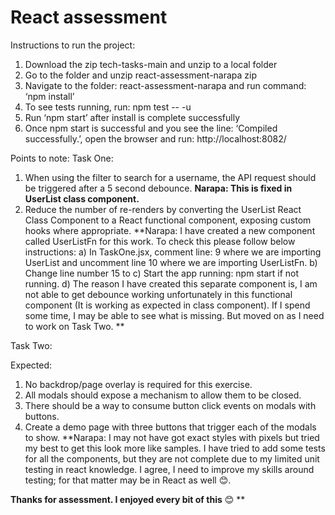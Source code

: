 # React assessment

Instructions to run the project:
1)	Download the zip tech-tasks-main and unzip to a local folder
2)	Go to the folder and unzip react-assessment-narapa zip
3)	Navigate to the folder: react-assessment-narapa and run command: ‘npm install’
4)	To see tests running, run: npm test -- -u
5)	Run ‘npm start’ after install is complete successfully
6)	Once npm start is successful and you see the line: ‘Compiled successfully.’, open the browser and run: http://localhost:8082/

Points to note:
Task One:
1)	When using the filter to search for a username, the API request should be triggered after a 5 second debounce.
**Narapa: This is fixed in UserList class component.**
2)	Reduce the number of re-renders by converting the UserList React Class Component to a React functional component, exposing custom hooks where appropriate.
**Narapa: I have created a new component called UserListFn for this work. To check this please follow below instructions:
a)	In TaskOne.jsx, comment line: 9 where we are importing UserList and uncomment line 10 where we are importing UserListFn. 
b)	Change line number 15 to <UserListFn />
c)	Start the app running: npm start if not running.
d)	The reason I have created this separate component is, I am not able to get debounce working unfortunately in this functional component (It is working as expected in class component). If I spend some time, I may be able to see what is missing. But moved on as I need to work on Task Two. **


Task Two:

Expected:
1.	No backdrop/page overlay is required for this exercise.
2.	All modals should expose a mechanism to allow them to be closed.
3.	There should be a way to consume button click events on modals with buttons.
4.	Create a demo page with three buttons that trigger each of the modals to show.
**Narapa: I may not have got exact styles with pixels but tried my best to get this look more like samples.
I have tried to add some tests for all the components, but they are not complete due to my limited unit testing in react knowledge. I agree, I need to improve my skills around testing; for that matter may be in React as well 😊.

**Thanks for assessment. I enjoyed every bit of this** 😊
**

 


